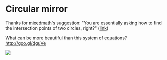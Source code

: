 Circular mirror
==============

Thanks for [mixedmath](http://math.stackexchange.com/users/9754/mixedmath)'s suggestion: "You are essentially asking how to find the intersection points of two circles, right?" ([link](http://math.stackexchange.com/questions/344052/intersection-of-chord-with-circle-knowing-the-length-and-a-point/351903#comment740176_344052))

What can be more beautiful than this system of equations?
http://goo.gl/dguVe

<img src="http://i.stack.imgur.com/qORJp.png">
